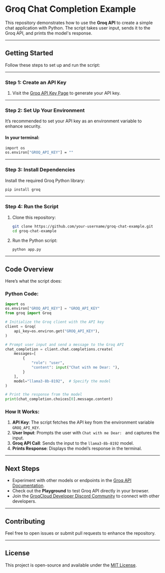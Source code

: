 # Groq Chat Completion Example

This repository demonstrates how to use the **Groq API** to create a simple chat application with Python. The script takes user input, sends it to the Groq API, and prints the model's response.

---

## **Getting Started**

Follow these steps to set up and run the script:

---

### **Step 1: Create an API Key**
1. Visit the [Groq API Key Page](#) to generate your API key.

---

### **Step 2: Set Up Your Environment**
It’s recommended to set your API key as an environment variable to enhance security.

#### **In your terminal:**
```bash
import os
os.environ["GROQ_API_KEY"] = ""
```

---

### **Step 3: Install Dependencies**
Install the required Groq Python library:
```bash
pip install groq
```

---

### **Step 4: Run the Script**

1. Clone this repository:
   ```bash
   git clone https://github.com/your-username/groq-chat-example.git
   cd groq-chat-example
   ```
2. Run the Python script:
   ```bash
   python app.py
   ```

---

## **Code Overview**
Here’s what the script does:

### **Python Code:**
```python
import os
os.environ["GROQ_API_KEY"] = "GROQ_API_KEY"
from groq import Groq

# Initialize the Groq client with the API key
client = Groq(
    api_key=os.environ.get("GROQ_API_KEY"),
)

# Prompt user input and send a message to the Groq API
chat_completion = client.chat.completions.create(
    messages=[
        {
            "role": "user",
            "content": input("Chat with me Dear: "),
        }
    ],
    model="llama3-8b-8192",  # Specify the model
)

# Print the response from the model
print(chat_completion.choices[0].message.content)
```

### **How It Works:**
1. **API Key**: The script fetches the API key from the environment variable `GROQ_API_KEY`.
2. **User Input**: Prompts the user with `Chat with me Dear: ` and captures the input.
3. **Groq API Call**: Sends the input to the `llama3-8b-8192` model.
4. **Prints Response**: Displays the model’s response in the terminal.

---

## **Next Steps**
- Experiment with other models or endpoints in the [Groq API Documentation](#).
- Check out the **Playground** to test Groq API directly in your browser.
- Join the [GroqCloud Developer Discord Community](#) to connect with other developers.

---

## **Contributing**
Feel free to open issues or submit pull requests to enhance the repository.

---

## **License**
This project is open-source and available under the [MIT License](LICENSE).
